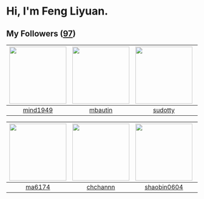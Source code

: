 # Hi, I'm Feng Liyuan.

## My Followers ([97](https://github.com/SunRunAway?tab=followers))

| <img src="https://avatars.githubusercontent.com/u/19871320?v=4" width="150" height="150" /> | <img src="https://avatars.githubusercontent.com/u/552936?v=4" width="150" height="150" /> | <img src="https://avatars.githubusercontent.com/u/4898483?v=4" width="150" height="150" /> | <img src="https://avatars.githubusercontent.com/u/2918384?v=4" width="150" height="150" /> |
| :-----------------------------------------------------------------------------------------: | :---------------------------------------------------------------------------------------: | :----------------------------------------------------------------------------------------: | :----------------------------------------------------------------------------------------: |
|                           [mind1949](https://github.com/mind1949)                           |                           [mbautin](https://github.com/mbautin)                           |                            [sudotty](https://github.com/sudotty)                           |                            [wkshare](https://github.com/wkshare)                           |

| <img src="https://avatars.githubusercontent.com/u/1449133?v=4" width="150" height="150" /> | <img src="https://avatars.githubusercontent.com/u/4281540?v=4" width="150" height="150" /> | <img src="https://avatars.githubusercontent.com/u/10383?v=4" width="150" height="150" /> | <img src="https://avatars.githubusercontent.com/u/55898975?v=4" width="150" height="150" /> |
| :----------------------------------------------------------------------------------------: | :----------------------------------------------------------------------------------------: | :--------------------------------------------------------------------------------------: | :-----------------------------------------------------------------------------------------: |
|                             [ma6174](https://github.com/ma6174)                            |                           [chchannn](https://github.com/chchannn)                          |                       [shaobin0604](https://github.com/shaobin0604)                      |                             [mitghi](https://github.com/mitghi)                             |